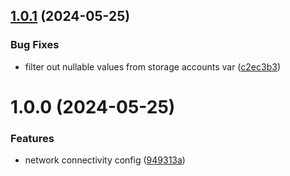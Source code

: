 ## [1.0.1](https://github.com/data-platform-hq/terraform-databricks-ncc/compare/v1.0.0...v1.0.1) (2024-05-25)


### Bug Fixes

* filter out nullable values from storage accounts var ([c2ec3b3](https://github.com/data-platform-hq/terraform-databricks-ncc/commit/c2ec3b3bd0fc903182d8cde9b8c04226f3a50159))

# 1.0.0 (2024-05-25)


### Features

* network connectivity config ([949313a](https://github.com/data-platform-hq/terraform-databricks-ncc/commit/949313a1e8a3f0786bce2bcbda465dc75f977dc2))
